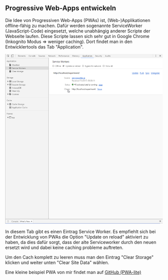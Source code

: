 ## Progressive Web-Apps entwickeln
Die Idee von Progressiven Web-Apps (PWAs) ist, (Web-)Applikationen offline-fähig zu machen. Dafür werden sogenannte ServiceWorker (JavaScript-Code) eingesetzt, welche unabhängig anderer Scripte der Webseite laufen. Diese Scripte lassen sich sehr gut in Google Chrome (Inkognito Modus => weniger caching). Dort findet man in den Entwicklertools das Tab "Application".


![No alt text available](/artikel/ct-webdesign/2017/20170907-pwa-chrome-dev-application-tab.png )


In diesem Tab gibt es einen Eintrag Service Worker. Es empfiehlt sich bei der Entwicklung von PWAs die Option "Update on reload" aktiviert zu haben, da dies dafür sorgt, dass der alte Serviceworker durch den neuen ersetzt wird und dabei keine caching probleme auftreten.


Um den Cach komplett zu leeren muss man den Eintrag "Clear Storage" klicken und weiter unten "Clear Site Data" wählen.


Eine kleine beispiel PWA von mir findet man auf [GitHub (PWA-lite)](https://github.com/D4rkMindz/pwa-lite)

